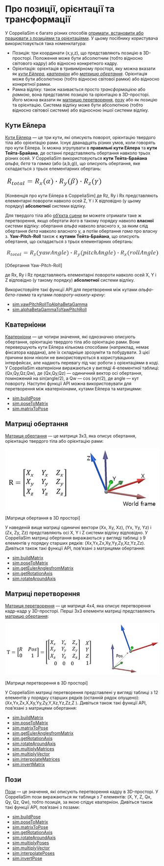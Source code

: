 # Про позиції, орієнтації та трансформації #
У CoppeliaSim є багато різних способів [отримати, встановити або працювати з позиціями та орієнтаціями](https://www.coppeliarobotics.com/helpFiles/en/apiFunctions.htm#transformations). У цьому посібнику користувача використовується така номенклатура:
+ Позиція: три координати (x,y,z), що представляють позицію в 3D-просторі. Положення може бути абсолютним (тобто відносно світового кадру) або відносно конкретного кадру.
+ Орієнтація: орієнтація в тривимірному просторі, яку можна вказати як [*кути Ейлера*](https://www.coppeliarobotics.com/helpFiles/en/positionOrientationTransformation.htm#euler), [*кватерніон*](https://www.coppeliarobotics.com/helpFiles/en/positionOrientationTransformation.htm#quaternion) або [*матрицю обертання*](https://www.coppeliarobotics.com/helpFiles/en/positionOrientationTransformation.htm#rotation). Орієнтація може бути абсолютною (тобто відносно світової рамки) або відносно конкретної рамки.
+ Рамка відліку: також називається просто *трансформацією* або *рамкою*, вона представляє позицію та орієнтацію в 3D-просторі. Його можна вказати як [матрицю перетворення](https://www.coppeliarobotics.com/helpFiles/en/positionOrientationTransformation.htm#transformation), [позу](https://www.coppeliarobotics.com/helpFiles/en/positionOrientationTransformation.htm#pose) або як позицію та орієнтацію. Система відліку може бути абсолютною (тобто відносно світової системи) або відносною іншої системи відліку.
## Кути Ейлера ##
[Кути Ейлера](https://en.wikipedia.org/wiki/Euler_angles) — це три кути, які описують поворот, орієнтацію твердого тіла або орієнтацію рами. Існує дванадцять різних умов, коли говорять про кути Ейлера. Їх можна згрупувати в **правильні кути Ейлера** та **кути Тейта-Брайана**, де останні представляють обертання навколо трьох різних осей. У CoppeliaSim використовуються **кути Тейта-Брайана** *альфа*, *бета* та *гамма* (або (a,b,g)), що описують обертання, яке складається з трьох елементарних обертань:

![eulerAngles](eulerAngles.jpg)

[Конвенція про кути Ейлера в CoppeliaSim]
де Rz, Ry і Rx представляють елементарні повороти навколо осей Z, Y і X відповідно (у цьому порядку) **абсолютної** системи відліку.

Для твердого тіла або [об’єкта сцени](https://www.coppeliarobotics.com/helpFiles/en/objects.htm) ви можете отримати таке ж перетворення, якщо обертати його в такому порядку навколо **власної** системи відліку: обертання *альфа* навколо власного x, за яким слід обертання *бета* навколо власного y, а потім обертання *гама* про власну з.
**Yaw-Pitch-Roll** також є **кутами Тейта-Брайана**, що описують обертання, що складається з трьох елементарних обертань:

![yawPitchRollAngles](yawPitchRollAngles.jpg)

[Обертання Yaw-Pitch-Roll]

де Rx, Ry і Rz представляють елементарні повороти навколо осей X, Y і Z відповідно (у такому порядку) **абсолютної** системи відліку.

Використовуйте такі функції API для перетворення між кутами *альфа-бета-гамма* та кутами *повороту-нахилу-крену*:

+ [sim.yawPitchRollToAlphaBetaGamma](https://www.coppeliarobotics.com/helpFiles/en/regularApi/simYawPitchRollToAlphaBetaGamma.htm)
+ [sim.alphaBetaGammaToYawPitchRoll](https://www.coppeliarobotics.com/helpFiles/en/regularApi/simAlphaBetaGammaToYawPitchRoll.htm)

## Кватерніони ## 
[Кватерніони](https://en.wikipedia.org/wiki/Quaternion) — це чотири значення, які однозначно описують обертання, орієнтацію твердого тіла або орієнтацію рами. Вони перевершують кути Ейлера кількома способами (наприклад, немає фіксатора кардана), але їх складніше зрозуміти та побудувати. З цієї причини вони ніколи не використовуються в користувацьких інтерфейсах, але надають перевагу під час роботи з орієнтаціями в коді. У CoppeliaSim кватерніони виражаються у вигляді 4-елементної таблиці: (Qx,Qy,Qz,Qw), де (Qx,Qy,Qz) — одиничний вектор осі обертання, помножений на sin(angle/2), а Qw — cos (кут/2), де angle — кут повороту. Наступні функції API можна використовувати для перетворення між кватерніонами, кутами Ейлера та матрицями:

+ [sim.buildPose](https://www.coppeliarobotics.com/helpFiles/en/regularApi/simBuildPose.htm)
+ [sim.poseToMatrix](https://www.coppeliarobotics.com/helpFiles/en/regularApi/simPoseToMatrix.htm)
+ [sim.matrixToPose](https://www.coppeliarobotics.com/helpFiles/en/regularApi/simMatrixToPose.htm)

## Матриці обертання ##
[Матриця обертання](https://en.wikipedia.org/wiki/Rotation_matrix) — це матриця 3x3, яка описує обертання, орієнтацію твердого тіла або орієнтацію рами:

![matrix3x3](matrix3x3.jpg)

[Матриця обертання в 3D просторі]

У наведеній вище матриці одиничні вектори (Xx, Xy, Xz), (Yx, Yy, Yz) і (Zx, Zy, Zz) представляють осі X, Y і Z системи відліку відповідно. У CoppeliaSim матриці обертання виражаються у вигляді таблиці з 9 елементів у порядку старших рядків: (Xx,Yx,Zx,Xy,Yy,Zy,Xz,Yz,Zz). Дивіться також такі функції API, пов’язані з матрицями обертання:

+ [sim.buildMatrix](https://www.coppeliarobotics.com/helpFiles/en/regularApi/simBuildMatrix.htm)
+ [sim.poseToMatrix](https://www.coppeliarobotics.com/helpFiles/en/regularApi/simPoseToMatrix.htm)
+ [sim.getEulerAnglesfromMatrix](https://www.coppeliarobotics.com/helpFiles/en/regularApi/simGetEulerAnglesFromMatrix.htm)
+ [sim.getRotationAxis](https://www.coppeliarobotics.com/helpFiles/en/regularApi/simGetRotationAxis.htm)
+ [sim.rotateAroundAxis](https://www.coppeliarobotics.com/helpFiles/en/regularApi/simRotateAroundAxis.htm)

## Матриці перетворення ##

[Матриця перетворення](https://en.wikipedia.org/wiki/Transformation_matrix) — це матриця 4x4, яка описує перетворення кадр-кадр у 3D-просторі. Перші 3x3 елементи матриці представляють [матрицю обертання](https://en.wikipedia.org/wiki/Transformation_matrix):

![matrix4x4](matrix4x4.jpg)

[Матриця перетворення в 3D просторі]

У CoppeliaSim матриці перетворення представлені у вигляді таблиці з 12 елементів у порядку старших рядків (останній рядок опущено): (Xx,Yx,Zx,X,Xy,Yy,Zy,Y,Xz,Yz,Zz,Z ). Дивіться також такі функції API, пов’язані з матрицями обертання:

+ [sim.buildMatrix](https://www.coppeliarobotics.com/helpFiles/en/regularApi/simBuildMatrix.htm)
+ [sim.poseToMatrix](https://www.coppeliarobotics.com/helpFiles/en/regularApi/simPoseToMatrix.htm)
+ [sim.matrixToPose](https://www.coppeliarobotics.com/helpFiles/en/regularApi/simMatrixToPose.htm)
+ [sim.getEulerAnglesfromMatrix](https://www.coppeliarobotics.com/helpFiles/en/regularApi/simGetEulerAnglesFromMatrix.htm)
+ [sim.getRotationAxis](https://www.coppeliarobotics.com/helpFiles/en/regularApi/simGetRotationAxis.htm)
+ [sim.rotateAroundAxis](https://www.coppeliarobotics.com/helpFiles/en/regularApi/simRotateAroundAxis.htm)
+ [sim.multiplyMatrices](https://www.coppeliarobotics.com/helpFiles/en/regularApi/simMultiplyMatrices.htm)
+ [sim.multiplyVector](https://www.coppeliarobotics.com/helpFiles/en/regularApi/simMultiplyVector.htm)
+ [sim.interpolateMatrices](https://www.coppeliarobotics.com/helpFiles/en/regularApi/simInterpolateMatrices.htm)
+ [sim.invertMatrix](https://www.coppeliarobotics.com/helpFiles/en/regularApi/simInvertMatrix.htm)

## Пози ##
[Пози](https://en.wikipedia.org/wiki/Pose_(computer_vision)) — це значення, які описують перетворення кадру в 3D-просторі. У CoppeliaSim пози виражаються як таблиця з 7 елементів: (X, Y, Z, Qx, Qy, Qz, Qw), тобто позиція, за якою слідує кватерніон. Дивіться також такі функції API, пов’язані з позами:

+ [sim.buildPose](https://www.coppeliarobotics.com/helpFiles/en/regularApi/simBuildPose.htm)
+ [sim.poseToMatrix](https://www.coppeliarobotics.com/helpFiles/en/regularApi/simPoseToMatrix.htm)
+ [sim.matrixToPose](https://www.coppeliarobotics.com/helpFiles/en/regularApi/simMatrixToPose.htm)
+ [sim.getRotationAxis](https://www.coppeliarobotics.com/helpFiles/en/regularApi/simGetRotationAxis.htm)
+ [sim.rotateAroundAxis](https://www.coppeliarobotics.com/helpFiles/en/regularApi/simRotateAroundAxis.htm)
+ [sim.multiplyPoses](https://coppeliarobotics.com/helpFiles/en/regularApi/simMultiplyPoses.htm)
+ [sim.multiplyVector](https://www.coppeliarobotics.com/helpFiles/en/regularApi/simMultiplyVector.htm)
+ [sim.interpolatePoses](https://www.coppeliarobotics.com/helpFiles/en/regularApi/simInterpolatePoses.htm)
+ [sim.invertPose](https://www.coppeliarobotics.com/helpFiles/en/regularApi/simInvertPose.htm)
